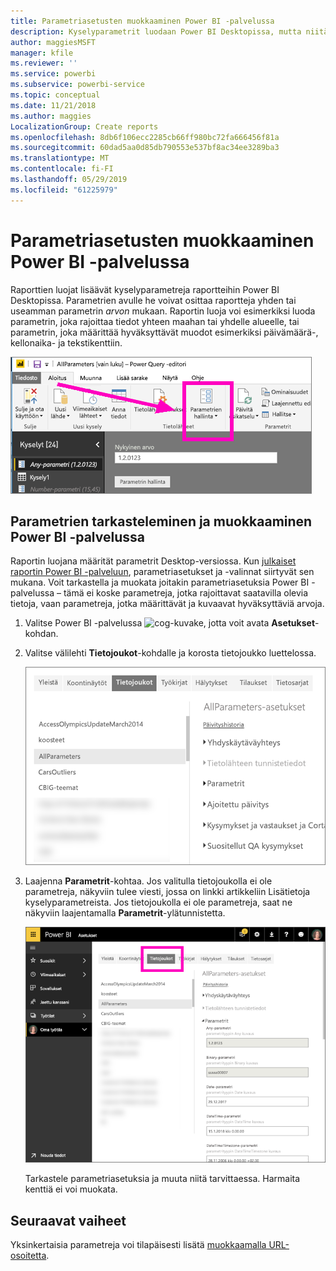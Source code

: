 ```yaml
---
title: Parametriasetusten muokkaaminen Power BI -palvelussa
description: Kyselyparametrit luodaan Power BI Desktopissa, mutta niitä voidaan tarkastella ja päivittää Power BI -palvelussa
author: maggiesMSFT
manager: kfile
ms.reviewer: ''
ms.service: powerbi
ms.subservice: powerbi-service
ms.topic: conceptual
ms.date: 11/21/2018
ms.author: maggies
LocalizationGroup: Create reports
ms.openlocfilehash: 8db6f106ecc2285cb66ff980bc72fa666456f81a
ms.sourcegitcommit: 60dad5aa0d85db790553e537bf8ac34ee3289ba3
ms.translationtype: MT
ms.contentlocale: fi-FI
ms.lasthandoff: 05/29/2019
ms.locfileid: "61225979"
---
```

# <a name="edit-parameter-settings-in-the-power-bi-service"></a>Parametriasetusten muokkaaminen Power BI -palvelussa
Raporttien luojat lisäävät kyselyparametreja raportteihin Power BI Desktopissa. Parametrien avulle he voivat osittaa raportteja yhden tai useamman parametrin *arvon* mukaan. Raportin luoja voi esimerkiksi luoda parametrin, joka rajoittaa tiedot yhteen maahan tai yhdelle alueelle, tai parametrin, joka määrittää hyväksyttävät muodot esimerkiksi päivämäärä-, kellonaika- ja tekstikenttiin.

![Aloitus-välilehti, joka näyttää Hallitse parametreja -vaihtoehdon Desktopissa](media/service-parameters/power-bi-manage-parameters.png)

## <a name="review-and-edit-parameters-in-power-bi-service"></a>Parametrien tarkasteleminen ja muokkaaminen Power BI -palvelussa

Raportin luojana määrität parametrit Desktop-versiossa. Kun [julkaiset raportin Power BI -palveluun](desktop-upload-desktop-files.md), parametriasetukset ja -valinnat siirtyvät sen mukana. Voit tarkastella ja muokata joitakin parametriasetuksia Power BI -palvelussa – tämä ei koske parametreja, jotka rajoittavat saatavilla olevia tietoja, vaan parametreja, jotka määrittävät ja kuvaavat hyväksyttäviä arvoja.

1. Valitse Power BI -palvelussa ![cog-kuvake](media/service-parameters/power-bi-cog.png), jotta voit avata **Asetukset**-kohdan.

2. Valitse välilehti **Tietojoukot**-kohdalle ja korosta tietojoukko luettelossa. 
    
    ![Asetukset-ikkuna, jossa Tietojoukko-välilehti on valittuna](media/service-parameters/power-bi-select-dataset2.png)

3. Laajenna **Parametrit**-kohtaa.  Jos valitulla tietojoukolla ei ole parametreja, näkyviin tulee viesti, jossa on linkki artikkeliin Lisätietoja kyselyparametreista. Jos tietojoukolla ei ole parametreja, saat ne näkyviin laajentamalla **Parametrit**-ylätunnistetta. 

    ![Asetukset-ikkuna, jossa Parametrit-ylätunniste on laajennettu](media/service-parameters/power-bi-settings.png)

    Tarkastele parametriasetuksia ja muuta niitä tarvittaessa. Harmaita kenttiä ei voi muokata. 


## <a name="next-steps"></a>Seuraavat vaiheet
Yksinkertaisia parametreja voi tilapäisesti lisätä [muokkaamalla URL-osoitetta](service-url-filters.md).